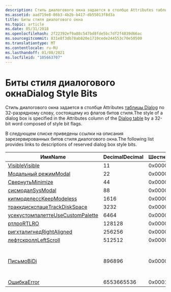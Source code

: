 ```yaml
---
description: Стиль диалогового окна задается в столбце Attributes таблицы Dialog по 32-разрядному слову, состоящему из флагов битов стиля.
ms.assetid: aad719e8-86b3-4b2b-b417-db55013f8d3a
title: Биты стиля диалогового окна
ms.topic: article
ms.date: 05/31/2018
ms.openlocfilehash: 2f22392ef9a88c547bd8fde5bc7df2f4839d66ac
ms.sourcegitcommit: 831e8f3db78ab820e1710cede244553c70e50500
ms.translationtype: MT
ms.contentlocale: ru-RU
ms.lasthandoff: 01/08/2021
ms.locfileid: "105663707"
---
```

# <a name="dialog-style-bits"></a><span data-ttu-id="f47f9-103">Биты стиля диалогового окна</span><span class="sxs-lookup"><span data-stu-id="f47f9-103">Dialog Style Bits</span></span>

<span data-ttu-id="f47f9-104">Стиль диалогового окна задается в столбце Attributes [таблицы Dialog](dialog-table.md) по 32-разрядному слову, состоящему из флагов битов стиля.</span><span class="sxs-lookup"><span data-stu-id="f47f9-104">The style of a dialog box is specified in the Attributes column of the [Dialog table](dialog-table.md) by a 32-bit word composed of style bit flags.</span></span>

<span data-ttu-id="f47f9-105">В следующем списке приведены ссылки на описания зарезервированных битов стиля диалогового окна.</span><span class="sxs-lookup"><span data-stu-id="f47f9-105">The following list provides links to descriptions of reserved dialog box style bits.</span></span>



| <span data-ttu-id="f47f9-106">Имя</span><span class="sxs-lookup"><span data-stu-id="f47f9-106">Name</span></span>                                                      | <span data-ttu-id="f47f9-107">Decimal</span><span class="sxs-lookup"><span data-stu-id="f47f9-107">Decimal</span></span> | <span data-ttu-id="f47f9-108">Шестнадцатеричный</span><span class="sxs-lookup"><span data-stu-id="f47f9-108">Hexadecimal</span></span> | <span data-ttu-id="f47f9-109">Константа</span><span class="sxs-lookup"><span data-stu-id="f47f9-109">Constant</span></span>                                                                                                                                       |
|-----------------------------------------------------------|---------|-------------|------------------------------------------------------------------------------------------------------------------------------------------------|
| [<span data-ttu-id="f47f9-110">Visible</span><span class="sxs-lookup"><span data-stu-id="f47f9-110">Visible</span></span>](visible-dialog-style-bit.md)                   | <span data-ttu-id="f47f9-111">1</span><span class="sxs-lookup"><span data-stu-id="f47f9-111">1</span></span>       | <span data-ttu-id="f47f9-112">0x00000001</span><span class="sxs-lookup"><span data-stu-id="f47f9-112">0x00000001</span></span>  | <span data-ttu-id="f47f9-113">**мсидбдиалогаттрибутесвисибле**</span><span class="sxs-lookup"><span data-stu-id="f47f9-113">**msidbDialogAttributesVisible**</span></span>                                                                                                               |
| [<span data-ttu-id="f47f9-114">Модальный режим</span><span class="sxs-lookup"><span data-stu-id="f47f9-114">Modal</span></span>](modal-dialog-style-bit.md)                       | <span data-ttu-id="f47f9-115">2</span><span class="sxs-lookup"><span data-stu-id="f47f9-115">2</span></span>       | <span data-ttu-id="f47f9-116">0x00000002</span><span class="sxs-lookup"><span data-stu-id="f47f9-116">0x00000002</span></span>  | <span data-ttu-id="f47f9-117">**мсидбдиалогаттрибутесмодал**</span><span class="sxs-lookup"><span data-stu-id="f47f9-117">**msidbDialogAttributesModal**</span></span>                                                                                                                 |
| [<span data-ttu-id="f47f9-118">Свернуть</span><span class="sxs-lookup"><span data-stu-id="f47f9-118">Minimize</span></span>](minimize-dialog-style-bit.md)                 | <span data-ttu-id="f47f9-119">4</span><span class="sxs-lookup"><span data-stu-id="f47f9-119">4</span></span>       | <span data-ttu-id="f47f9-120">0x00000004</span><span class="sxs-lookup"><span data-stu-id="f47f9-120">0x00000004</span></span>  | <span data-ttu-id="f47f9-121">**мсидбдиалогаттрибутесминимизе**</span><span class="sxs-lookup"><span data-stu-id="f47f9-121">**msidbDialogAttributesMinimize**</span></span>                                                                                                              |
| [<span data-ttu-id="f47f9-122">сисмодал</span><span class="sxs-lookup"><span data-stu-id="f47f9-122">SysModal</span></span>](sysmodal-dialog-style-bit.md)                 | <span data-ttu-id="f47f9-123">8</span><span class="sxs-lookup"><span data-stu-id="f47f9-123">8</span></span>       | <span data-ttu-id="f47f9-124">0x00000008</span><span class="sxs-lookup"><span data-stu-id="f47f9-124">0x00000008</span></span>  | <span data-ttu-id="f47f9-125">**мсидбдиалогаттрибутессисмодал**</span><span class="sxs-lookup"><span data-stu-id="f47f9-125">**msidbDialogAttributesSysModal**</span></span>                                                                                                              |
| [<span data-ttu-id="f47f9-126">кипмоделесс</span><span class="sxs-lookup"><span data-stu-id="f47f9-126">KeepModeless</span></span>](keepmodeless-dialog-style-bit.md)         | <span data-ttu-id="f47f9-127">16</span><span class="sxs-lookup"><span data-stu-id="f47f9-127">16</span></span>      | <span data-ttu-id="f47f9-128">0x00000010</span><span class="sxs-lookup"><span data-stu-id="f47f9-128">0x00000010</span></span>  | <span data-ttu-id="f47f9-129">**мсидбдиалогаттрибутескипмоделесс**</span><span class="sxs-lookup"><span data-stu-id="f47f9-129">**msidbDialogAttributesKeepModeless**</span></span>                                                                                                          |
| [<span data-ttu-id="f47f9-130">траккдискспаце</span><span class="sxs-lookup"><span data-stu-id="f47f9-130">TrackDiskSpace</span></span>](trackdiskspace-dialog-style-bit.md)     | <span data-ttu-id="f47f9-131">32</span><span class="sxs-lookup"><span data-stu-id="f47f9-131">32</span></span>      | <span data-ttu-id="f47f9-132">0x00000020</span><span class="sxs-lookup"><span data-stu-id="f47f9-132">0x00000020</span></span>  | <span data-ttu-id="f47f9-133">**мсидбдиалогаттрибутестраккдискспаце**</span><span class="sxs-lookup"><span data-stu-id="f47f9-133">**msidbDialogAttributesTrackDiskSpace**</span></span>                                                                                                        |
| [<span data-ttu-id="f47f9-134">усекустомпалетте</span><span class="sxs-lookup"><span data-stu-id="f47f9-134">UseCustomPalette</span></span>](usecustompalette-dialog-style-bit.md) | <span data-ttu-id="f47f9-135">64</span><span class="sxs-lookup"><span data-stu-id="f47f9-135">64</span></span>      | <span data-ttu-id="f47f9-136">0x00000040</span><span class="sxs-lookup"><span data-stu-id="f47f9-136">0x00000040</span></span>  | <span data-ttu-id="f47f9-137">**мсидбдиалогаттрибутесусекустомпалетте**</span><span class="sxs-lookup"><span data-stu-id="f47f9-137">**msidbDialogAttributesUseCustomPalette**</span></span>                                                                                                      |
| [<span data-ttu-id="f47f9-138">ртлро</span><span class="sxs-lookup"><span data-stu-id="f47f9-138">RTLRO</span></span>](rtlro-dialog-style-bit.md)                       | <span data-ttu-id="f47f9-139">128</span><span class="sxs-lookup"><span data-stu-id="f47f9-139">128</span></span>     | <span data-ttu-id="f47f9-140">0x00000080</span><span class="sxs-lookup"><span data-stu-id="f47f9-140">0x00000080</span></span>  | <span data-ttu-id="f47f9-141">**мсидбдиалогаттрибутесртлро**</span><span class="sxs-lookup"><span data-stu-id="f47f9-141">**msidbDialogAttributesRTLRO**</span></span>                                                                                                                 |
| [<span data-ttu-id="f47f9-142">ригхталигнед</span><span class="sxs-lookup"><span data-stu-id="f47f9-142">RightAligned</span></span>](rightaligned-dialog-style-bit.md)         | <span data-ttu-id="f47f9-143">256</span><span class="sxs-lookup"><span data-stu-id="f47f9-143">256</span></span>     | <span data-ttu-id="f47f9-144">0x00000100</span><span class="sxs-lookup"><span data-stu-id="f47f9-144">0x00000100</span></span>  | <span data-ttu-id="f47f9-145">**мсидбдиалогаттрибутесригхталигнед**</span><span class="sxs-lookup"><span data-stu-id="f47f9-145">**msidbDialogAttributesRightAligned**</span></span>                                                                                                          |
| [<span data-ttu-id="f47f9-146">лефтскролл</span><span class="sxs-lookup"><span data-stu-id="f47f9-146">LeftScroll</span></span>](leftscroll-dialog-style-bit.md)             | <span data-ttu-id="f47f9-147">512</span><span class="sxs-lookup"><span data-stu-id="f47f9-147">512</span></span>     | <span data-ttu-id="f47f9-148">0x00000200</span><span class="sxs-lookup"><span data-stu-id="f47f9-148">0x00000200</span></span>  | <span data-ttu-id="f47f9-149">**мсидбдиалогаттрибутеслефтскролл**</span><span class="sxs-lookup"><span data-stu-id="f47f9-149">**msidbDialogAttributesLeftScroll**</span></span>                                                                                                            |
| [<span data-ttu-id="f47f9-150">Письмо</span><span class="sxs-lookup"><span data-stu-id="f47f9-150">BiDi</span></span>](bidi-dialog-style-bit.md)                         | <span data-ttu-id="f47f9-151">896</span><span class="sxs-lookup"><span data-stu-id="f47f9-151">896</span></span>     | <span data-ttu-id="f47f9-152">0x00000380</span><span class="sxs-lookup"><span data-stu-id="f47f9-152">0x00000380</span></span>  | <span data-ttu-id="f47f9-153">**мсидбдиалогаттрибутесбиди**  =  **мсидбдиалогаттрибутесртлро** \| **мсидбдиалогаттрибутесригхталигнед** \| **мсидбдиалогаттрибутеслефтскролл**</span><span class="sxs-lookup"><span data-stu-id="f47f9-153">**msidbDialogAttributesBiDi** = **msidbDialogAttributesRTLRO** \| **msidbDialogAttributesRightAligned** \| **msidbDialogAttributesLeftScroll**</span></span> |
| [<span data-ttu-id="f47f9-154">Ошибка</span><span class="sxs-lookup"><span data-stu-id="f47f9-154">Error</span></span>](error-dialog-style-bit.md)                       | <span data-ttu-id="f47f9-155">65536</span><span class="sxs-lookup"><span data-stu-id="f47f9-155">65536</span></span>   | <span data-ttu-id="f47f9-156">0x00010000</span><span class="sxs-lookup"><span data-stu-id="f47f9-156">0x00010000</span></span>  | <span data-ttu-id="f47f9-157">**мсидбдиалогаттрибутесеррор**</span><span class="sxs-lookup"><span data-stu-id="f47f9-157">**msidbDialogAttributesError**</span></span>                                                                                                                 |



 

 

 



